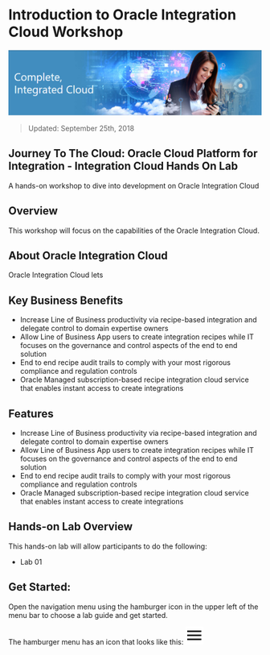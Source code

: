 # Introduction to Oracle Integration Cloud Workshop

![](images/j2c-logo.png)

> Updated: September 25th, 2018

## Journey To The Cloud: Oracle Cloud Platform for Integration - Integration Cloud Hands On Lab
A hands-on workshop to dive into development on Oracle Integration Cloud

## Overview

This workshop will focus on the capabilities of the Oracle Integration Cloud.


## About Oracle Integration Cloud

Oracle Integration Cloud lets 


## Key Business Benefits

- Increase Line of Business productivity via recipe-based integration and delegate control to domain expertise owners
- Allow Line of Business App users to create integration recipes while IT focuses on the governance and control aspects of the end to end solution
- End to end recipe audit trails to comply with your most rigorous compliance and regulation controls
- Oracle Managed subscription-based recipe integration cloud service that enables instant access to create integrations

## Features

- Increase Line of Business productivity via recipe-based integration and delegate control to domain expertise owners
- Allow Line of Business App users to create integration recipes while IT focuses on the governance and control aspects of the end to end solution
- End to end recipe audit trails to comply with your most rigorous compliance and regulation controls
- Oracle Managed subscription-based recipe integration cloud service that enables instant access to create integrations

## Hands-on Lab Overview

This hands-on lab will allow participants to do the following:
- Lab 01


## Get Started: 
Open the navigation menu using the hamburger icon in the upper left of the menu bar to choose a lab guide and get started.

The hamburger menu has an icon that looks like this: <img src="images/menu.svg">
